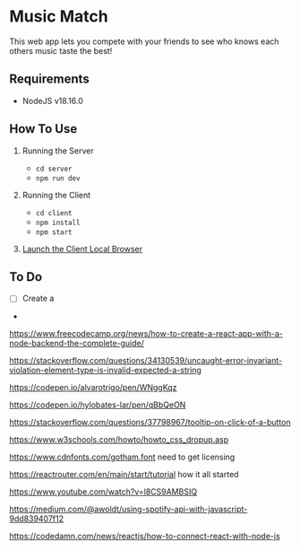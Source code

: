 # Music Match

This web app lets you compete with your friends to see who knows each others music taste the best!

## Requirements

- NodeJS v18.16.0

## How To Use

1. Running the Server

   - `cd server`
   - `npm run dev`

2. Running the Client

   - `cd client`
   - `npm install`
   - `npm start`

3. [Launch the Client Local Browser](http://localhost:3000/)

## To Do

- [ ] Create a
-

https://www.freecodecamp.org/news/how-to-create-a-react-app-with-a-node-backend-the-complete-guide/

https://stackoverflow.com/questions/34130539/uncaught-error-invariant-violation-element-type-is-invalid-expected-a-string

https://codepen.io/alvarotrigo/pen/WNggKqz

https://codepen.io/hylobates-lar/pen/qBbQeON

https://stackoverflow.com/questions/37798967/tooltip-on-click-of-a-button

https://www.w3schools.com/howto/howto_css_dropup.asp

https://www.cdnfonts.com/gotham.font
need to get licensing

https://reactrouter.com/en/main/start/tutorial
how it all started

https://www.youtube.com/watch?v=l8CS9AMBSIQ

<!-- TODO: add voicechat that lowers others audio while music is playing -->

https://medium.com/@awoldt/using-spotify-api-with-javascript-9dd839407f12

https://codedamn.com/news/reactjs/how-to-connect-react-with-node-js
